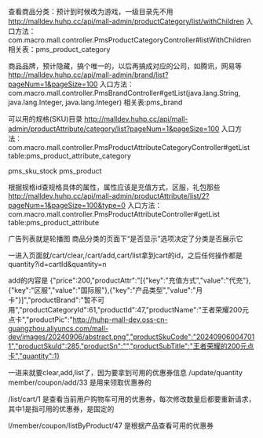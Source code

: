 查看商品分类：预计到时候改为游戏，一级目录先不用
http://malldev.huhp.cc/api/mall-admin/productCategory/list/withChildren
入口方法：com.macro.mall.controller.PmsProductCategoryController#listWithChildren
相关表：pms_product_category

商品品牌，预计隐藏，搞个唯一的，以后再搞成对应的公司，如腾讯，网易等
http://malldev.huhp.cc/api/mall-admin/brand/list?pageNum=1&pageSize=100
入口方法：com.macro.mall.controller.PmsBrandController#getList(java.lang.String, java.lang.Integer, java.lang.Integer)
相关表:pms_brand

可以用的规格(SKU)目录
http://malldev.huhp.cc/api/mall-admin/productAttribute/category/list?pageNum=1&pageSize=100
入口方法：com.macro.mall.controller.PmsProductAttributeCategoryController#getList
table:pms_product_attribute_category

pms_sku_stock
pms_product


根据规格id查规格具体的属性，属性应该是充值方式，区服，礼包那些
http://malldev.huhp.cc/api/mall-admin/productAttribute/list/2?pageNum=1&pageSize=100&type=0
入口方法：com.macro.mall.controller.PmsProductAttributeController#getList
table:pms_product_attribute


广告列表就是轮播图
商品分类的页面下“是否显示”选项决定了分类是否展示它

一进入页面就/cart/clear,/cart/add,cart/list拿到cart的id，之后任何操作都是quantity?id=cartId&quantity=n


add的内容是
{"price":200,"productAttr":"[{\"key\":\"充值方式\",\"value\":\"代充\"},{\"key\":\"区服\",\"value\":\"国际服\"},{\"key\":\"产品类型\",\"value\":\"月卡\"}]","productBrand":"暂不可用","productCategoryId":61,"productId":47,"productName":"王者荣耀200元点卡","productPic":"http://huhp-mall-dev.oss-cn-guangzhou.aliyuncs.com/mall-dev/images/20240906/abstract.png","productSkuCode":"202409060047011","productSkuId":285,"productSn":"","productSubTitle":"王者荣耀的200元点卡","quantity":1}


一进来就要clear,add,list了，因为要拿到可用的优惠券信息
/update/quantity
member/coupon/add/33 是用来领取优惠券的

/list/cart/1 是查看当前用户购物车可用的优惠券，每次修改数量后都要重新请求，其中1是指可用的优惠券，是固定的

l/member/coupon/listByProduct/47 是根据产品查看可用的优惠券
